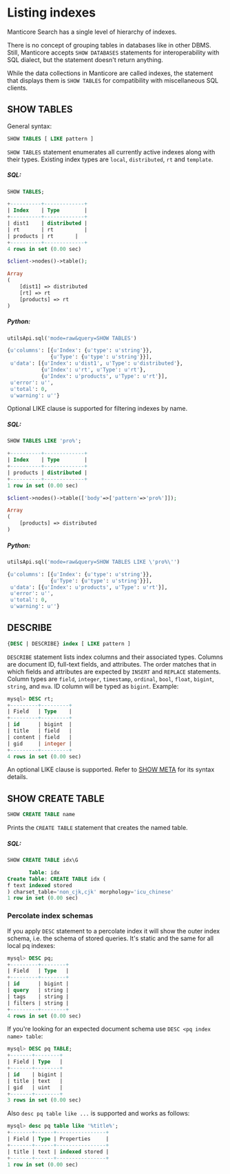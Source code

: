 # Listing indexes

Manticore Search has a single level of hierarchy of indexes.

There is no concept of grouping tables in databases like in other DBMS. Still, Manticore accepts `SHOW DATABASES` statements for interoperability with SQL dialect, but the statement doesn't return anything.

While the data collections in Manticore are called indexes, the statement that displays them is `SHOW TABLES` for compatibility with miscellaneous SQL clients.

<!-- example listing -->
## SHOW TABLES

General syntax:

```sql
SHOW TABLES [ LIKE pattern ]
```

`SHOW TABLES` statement enumerates all currently active indexes along with their types. Existing index types are `local`, `distributed`, `rt` and `template`. 


<!-- intro -->
##### SQL:

<!-- request SQL -->

```sql
SHOW TABLES;
```

<!-- response SQL -->

```sql
+----------+-------------+
| Index    | Type        |
+----------+-------------+
| dist1    | distributed |
| rt       | rt          |
| products | rt       |
+----------+-------------+
4 rows in set (0.00 sec)
```

<!-- request PHP -->

```php
$client->nodes()->table();
```

<!-- response PHP -->

```php
Array
(
    [dist1] => distributed
    [rt] => rt
    [products] => rt
)

```
<!-- intro -->
##### Python:

<!-- request Python -->

```python
utilsApi.sql('mode=raw&query=SHOW TABLES')
```

<!-- response Python -->
```python
{u'columns': [{u'Index': {u'type': u'string'}},
              {u'Type': {u'type': u'string'}}],
 u'data': [{u'Index': u'dist1', u'Type': u'distributed'},
           {u'Index': u'rt', u'Type': u'rt'},
           {u'Index': u'products', u'Type': u'rt'}],
 u'error': u'',
 u'total': 0,
 u'warning': u''}
```

<!-- end -->

<!-- example Example_2 -->
Optional LIKE clause is supported for filtering indexes by name.


<!-- intro -->
##### SQL:

<!-- request SQL -->

```sql
SHOW TABLES LIKE 'pro%';
```

<!-- response SQL -->

```sql
+----------+-------------+
| Index    | Type        |
+----------+-------------+
| products | distributed |
+----------+-------------+
1 row in set (0.00 sec)
```

<!-- request PHP -->

```php
$client->nodes()->table(['body'=>['pattern'=>'pro%']]);
```

<!-- response PHP -->

```php
Array
(
    [products] => distributed
)

```


<!-- intro -->
##### Python:

<!-- request Python -->

```python
utilsApi.sql('mode=raw&query=SHOW TABLES LIKE \'pro%\'')
```

<!-- response Python -->
```python
{u'columns': [{u'Index': {u'type': u'string'}},
              {u'Type': {u'type': u'string'}}],
 u'data': [{u'Index': u'products', u'Type': u'rt'}],
 u'error': u'',
 u'total': 0,
 u'warning': u''}
```

<!-- end -->

## DESCRIBE

```sql
{DESC | DESCRIBE} index [ LIKE pattern ]
```

`DESCRIBE` statement lists index columns and their associated types. Columns are document ID, full-text fields, and attributes. The order matches that in which fields and attributes are expected by `INSERT` and `REPLACE` statements. Column types are `field`, `integer`, `timestamp`, `ordinal`, `bool`, `float`, `bigint`, `string`, and `mva`. ID column will be typed as `bigint`. Example:

```sql
mysql> DESC rt;
+---------+---------+
| Field   | Type    |
+---------+---------+
| id      | bigint  |
| title   | field   |
| content | field   |
| gid     | integer |
+---------+---------+
4 rows in set (0.00 sec)
```

An optional LIKE clause is supported. Refer to
[SHOW META](Profiling_and_monitoring/SHOW_META.md) for its syntax details.

## SHOW CREATE TABLE

<!-- example show_create -->
```sql
SHOW CREATE TABLE name
```

Prints the `CREATE TABLE` statement that creates the named table.


<!-- intro -->
##### SQL:

<!-- request SQL -->
```sql
SHOW CREATE TABLE idx\G
```

<!-- response SQL -->
```sql
       Table: idx
Create Table: CREATE TABLE idx (
f text indexed stored
) charset_table='non_cjk,cjk' morphology='icu_chinese'
1 row in set (0.00 sec)
```
<!-- end -->

### Percolate index schemas

If you apply `DESC` statement to a percolate index it will show the outer index schema, i.e. the schema of stored queries. It's static and the same for all local pq indexes:

```sql
mysql> DESC pq;
+---------+--------+
| Field   | Type   |
+---------+--------+
| id      | bigint |
| query   | string |
| tags    | string |
| filters | string |
+---------+--------+
4 rows in set (0.00 sec)
```

If you're looking for an expected document schema use
`DESC <pq index name> table`:

```sql
mysql> DESC pq TABLE;
+-------+--------+
| Field | Type   |
+-------+--------+
| id    | bigint |
| title | text   |
| gid   | uint   |
+-------+--------+
3 rows in set (0.00 sec)
```

Also `desc pq table like ...` is supported and works as follows:

```sql
mysql> desc pq table like '%title%';
+-------+------+----------------+
| Field | Type | Properties     |
+-------+------+----------------+
| title | text | indexed stored |
+-------+------+----------------+
1 row in set (0.00 sec)
```

